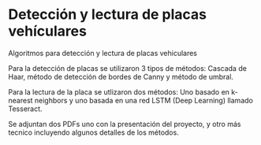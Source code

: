 # Detección y lectura de placas vehículares
Algoritmos para detección y lectura de placas vehiculares

Para la detección de placas se utilizaron 3 tipos de métodos: Cascada de Haar, método de detección de bordes de Canny y método de umbral.

Para la lectura de la placa se utlizaron dos métodos: Uno basado en k-nearest neighbors y uno basada en una red LSTM (Deep Learning) llamado Tesseract.

Se adjuntan dos PDFs uno con la presentación del proyecto, y otro más tecnico incluyendo algunos detalles de los métodos.
